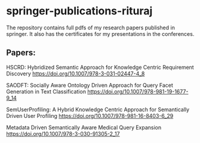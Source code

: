 # springer-publications-rituraj
The repository contains full pdfs of my research papers published in springer. It also has the certificates for my presentations in the conferences.

## Papers:
HSCRD: Hybridized Semantic Approach for Knowledge Centric Requirement Discovery 
https://doi.org/10.1007/978-3-031-02447-4_8

SAODFT: Socially Aware Ontology Driven Approach for Query Facet Generation in Text Classification 
https://doi.org/10.1007/978-981-19-1677-9_14

SemUserProfiling: A Hybrid Knowledge Centric Approach for Semantically Driven User Profiling 
https://doi.org/10.1007/978-981-16-8403-6_29

Metadata Driven Semantically Aware Medical Query Expansion 
https://doi.org/10.1007/978-3-030-91305-2_17
